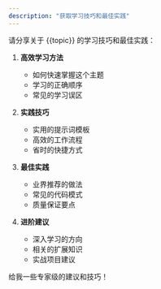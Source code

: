 ```yaml
---
description: "获取学习技巧和最佳实践"
---
```


请分享关于 {{topic}} 的学习技巧和最佳实践：

1. **高效学习方法**
   - 如何快速掌握这个主题
   - 学习的正确顺序
   - 常见的学习误区

2. **实践技巧**
   - 实用的提示词模板
   - 高效的工作流程
   - 省时的快捷方式

3. **最佳实践**
   - 业界推荐的做法
   - 常见的代码模式
   - 质量保证要点

4. **进阶建议**
   - 深入学习的方向
   - 相关的扩展知识
   - 实战项目建议

给我一些专家级的建议和技巧！
